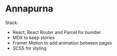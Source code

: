# Annapurna

Stack:

- React, React Router and Parcel for bundler
- MDX to keep stories
- Framer Motion to add animation between pages
- SCSS for styling
